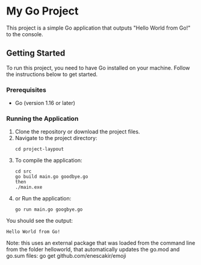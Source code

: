 # My Go Project

This project is a simple Go application that outputs "Hello World from Go!" to the console.

## Getting Started

To run this project, you need to have Go installed on your machine. Follow the instructions below to get started.

### Prerequisites

- Go (version 1.16 or later)

### Running the Application

1. Clone the repository or download the project files.
2. Navigate to the project directory:
   ```
   cd project-laypout
   ```
3. To compile the application: 
   ```
   cd src
   go build main.go goodbye.go
   then 
   ./main.exe
   ```
3. or Run the application:
   ```
   go run main.go googbye.go
   ```

You should see the output:
```
Hello World from Go!
```


Note: this uses an external package that was loaded from the command line from the folder helloworld, that automatically updates the go.mod and go.sum files:
go get github.com/enescakir/emoji 
